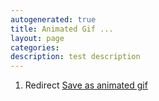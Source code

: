 ```yaml
---
autogenerated: true
title: Animated Gif ...
layout: page
categories: 
description: test description
---
```


1.  Redirect [Save as animated gif](/plugins/save-as-animated-gif)
